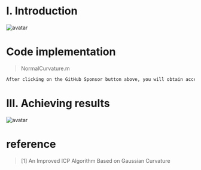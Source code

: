 #  I. Introduction 

![avatar]( 0c5915c1442b460fbfd870900a5cd19d.png) 

#  Code implementation 

>  NormalCurvature.m 

 ```python  
After clicking on the GitHub Sponsor button above, you will obtain access permissions to my private code repository ( https://github.com/slowlon/my_code_bar ) to view this blog code. By searching the code number of this blog, you can find the code you need, code number is: 2024020309574078520
 ```  
#  III. Achieving results 

![avatar]( 8cf88a6d1d5e4461aa7dad219ce8ac73.png) 

#  reference 

>  [1] An Improved ICP Algorithm Based on Gaussian Curvature 

